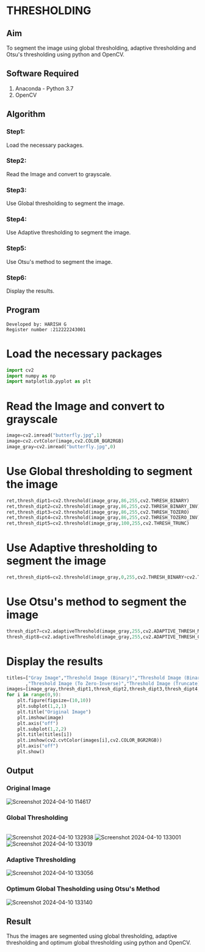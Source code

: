 # THRESHOLDING
## Aim
To segment the image using global thresholding, adaptive thresholding and Otsu's thresholding using python and OpenCV.

## Software Required
1. Anaconda - Python 3.7
2. OpenCV

## Algorithm

### Step1:
Load the necessary packages.
<br>

### Step2:
Read the Image and convert to grayscale.
<br>

### Step3:
Use Global thresholding to segment the image.
<br>

### Step4:
Use Adaptive thresholding to segment the image.
<br>

### Step5:
Use Otsu's method to segment the image.
<br>

### Step6:
Display the results.
<br>

## Program
```
Developed by: HARISH G
Register number :212222243001
```
# Load the necessary packages
```python
import cv2
import numpy as np
import matplotlib.pyplot as plt
```




# Read the Image and convert to grayscale
```python
image=cv2.imread("butterfly.jpg",1)
image=cv2.cvtColor(image,cv2.COLOR_BGR2RGB)
image_gray=cv2.imread("butterfly.jpg",0)
```



# Use Global thresholding to segment the image
```python
ret,thresh_dipt1=cv2.threshold(image_gray,86,255,cv2.THRESH_BINARY)
ret,thresh_dipt2=cv2.threshold(image_gray,86,255,cv2.THRESH_BINARY_INV)
ret,thresh_dipt3=cv2.threshold(image_gray,86,255,cv2.THRESH_TOZERO)
ret,thresh_dipt4=cv2.threshold(image_gray,86,255,cv2.THRESH_TOZERO_INV)
ret,thresh_dipt5=cv2.threshold(image_gray,100,255,cv2.THRESH_TRUNC)
```



# Use Adaptive thresholding to segment the image
```python
ret,thresh_dipt6=cv2.threshold(image_gray,0,255,cv2.THRESH_BINARY+cv2.THRESH_OTSU)
```



# Use Otsu's method to segment the image 
```python
thresh_dipt7=cv2.adaptiveThreshold(image_gray,255,cv2.ADAPTIVE_THRESH_MEAN_C,cv2.THRESH_BINARY,11,2)
thresh_dipt8=cv2.adaptiveThreshold(image_gray,255,cv2.ADAPTIVE_THRESH_GAUSSIAN_C,cv2.THRESH_BINARY,11,2)
```



# Display the results
```python
titles=["Gray Image","Threshold Image (Binary)","Threshold Image (Binary Inverse)","Threshold Image (To Zero)"
       ,"Threshold Image (To Zero-Inverse)","Threshold Image (Truncate)","Otsu","Adaptive Threshold (Mean)","Adaptive Threshold (Gaussian)"]
images=[image_gray,thresh_dipt1,thresh_dipt2,thresh_dipt3,thresh_dipt4,thresh_dipt5,thresh_dipt6,thresh_dipt7,thresh_dipt8]
for i in range(0,9):
    plt.figure(figsize=(10,10))
    plt.subplot(1,2,1)
    plt.title("Original Image")
    plt.imshow(image)
    plt.axis("off")
    plt.subplot(1,2,2)
    plt.title(titles[i])
    plt.imshow(cv2.cvtColor(images[i],cv2.COLOR_BGR2RGB))
    plt.axis("off")
    plt.show()
```




## Output

### Original Image

![Screenshot 2024-04-10 114617](https://github.com/Harish2404lll/THRESHOLDING-/assets/141472096/0e82d5f3-5486-4840-8cfb-4046529387d4)




### Global Thresholding
<br>![Screenshot 2024-04-10 132938](https://github.com/Harish2404lll/THRESHOLDING-/assets/141472096/e08cb0f3-4b11-42aa-af9e-f17e10337f4e)
![Screenshot 2024-04-10 133001](https://github.com/Harish2404lll/THRESHOLDING-/assets/141472096/0d2b901a-80f6-438a-995a-a8a9d3a91721)
![Screenshot 2024-04-10 133019](https://github.com/Harish2404lll/THRESHOLDING-/assets/141472096/de79c1ce-8b89-4741-812b-d13935e8aeae)




### Adaptive Thresholding

![Screenshot 2024-04-10 133056](https://github.com/Harish2404lll/THRESHOLDING-/assets/141472096/3230fd20-98b1-4401-9cd6-f9e654039c2e)




### Optimum Global Thesholding using Otsu's Method

![Screenshot 2024-04-10 133140](https://github.com/Harish2404lll/THRESHOLDING-/assets/141472096/fc49849e-0f88-4137-8f6f-855b05f05938)





## Result
Thus the images are segmented using global thresholding, adaptive thresholding and optimum global thresholding using python and OpenCV.
